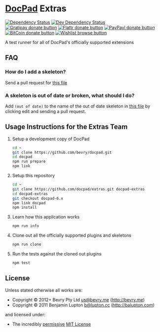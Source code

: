 # [DocPad](http://docpad.org) Extras

<!-- BADGES/ -->

[![Dependency Status](https://img.shields.io/david/docpad/extras.svg)](https://david-dm.org/docpad/extras)
[![Dev Dependency Status](https://img.shields.io/david/dev/docpad/extras.svg)](https://david-dm.org/docpad/extras#info=devDependencies)<br/>
[![Gratipay donate button](https://img.shields.io/gratipay/docpad.svg)](https://www.gratipay.com/docpad/ "Donate weekly to this project using Gratipay")
[![Flattr donate button](https://img.shields.io/badge/flattr-donate-yellow.svg)](http://flattr.com/thing/344188/balupton-on-Flattr "Donate monthly to this project using Flattr")
[![PayPayl donate button](https://img.shields.io/badge/paypal-donate-yellow.svg)](https://www.paypal.com/cgi-bin/webscr?cmd=_s-xclick&hosted_button_id=QB8GQPZAH84N6 "Donate once-off to this project using Paypal")
[![BitCoin donate button](https://img.shields.io/badge/bitcoin-donate-yellow.svg)](https://coinbase.com/checkouts/9ef59f5479eec1d97d63382c9ebcb93a "Donate once-off to this project using BitCoin")
[![Wishlist browse button](https://img.shields.io/badge/wishlist-donate-yellow.svg)](http://amzn.com/w/2F8TXKSNAFG4V "Buy an item on our wishlist for us")

<!-- /BADGES -->


A test runner for all of DocPad's officially supported extensions


## FAQ

### How do I add a skeleton?

Send a pull request for [this file](https://github.com/docpad/extras/blob/docpad-6.x/exchange.json)

### A skeleton is out of date or broken, what should I do?

Add `(out of date)` to the name of the out of date skeleton in [this file](https://github.com/docpad/extras/blob/docpad-6.x/exchange.json) by clicking edit and sending a pull request.


## Usage Instructions for the Extras Team

1. Setup a development copy of DocPad

	``` bash
	cd ~
	git clone https://github.com/bevry/docpad.git
	cd docpad
	npm run prepare
	npm link
	```

2. Setup this repository

	``` bash
	cd ~
	git clone https://github.com/docpad/extras.git docpad-extras
	cd docpad-extras
	git checkout docpad-6.x
	npm link docpad
	npm install
	```

3. Learn how this application works

	``` bash
	npm run info
	```

4. Clone out all the officially supported plugins and skeletons

	``` bash
	npm run clone
	```

5. Run the tests against the cloned out plugins

	``` bash
	npm test
	```

<!-- LICENSE/ -->

## License

Unless stated otherwise all works are:

- Copyright &copy; 2012+ Bevry Pty Ltd <us@bevry.me> (http://bevry.me)
- Copyright &copy; 2011 Benjamin Lupton <b@lupton.cc> (http://balupton.com)

and licensed under:

- The incredibly [permissive](http://en.wikipedia.org/wiki/Permissive_free_software_licence) [MIT License](http://opensource.org/licenses/mit-license.php)

<!-- /LICENSE -->
